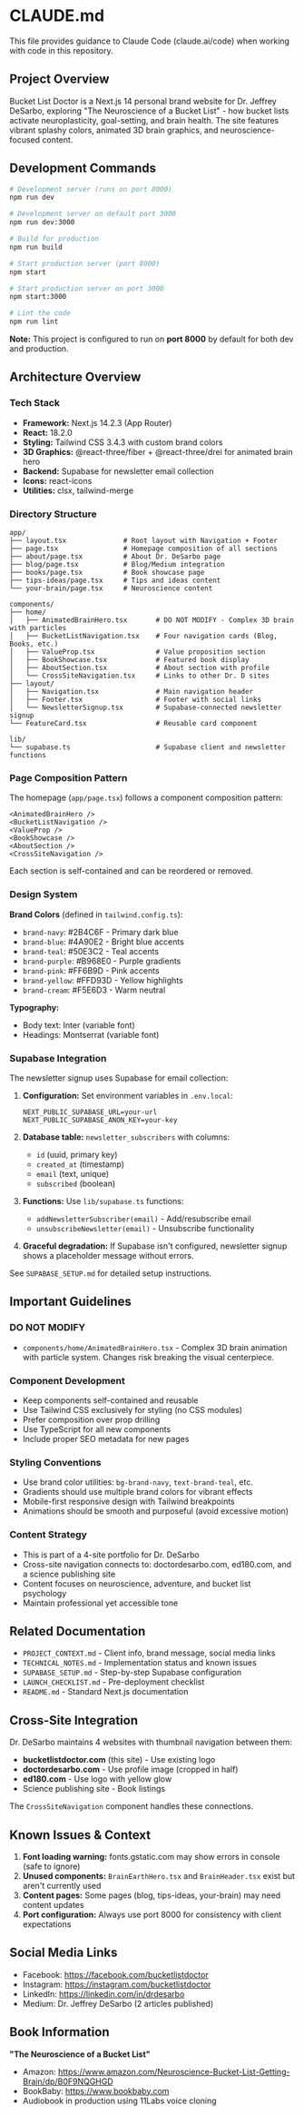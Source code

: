 # CLAUDE.md

This file provides guidance to Claude Code (claude.ai/code) when working with code in this repository.

## Project Overview

Bucket List Doctor is a Next.js 14 personal brand website for Dr. Jeffrey DeSarbo, exploring "The Neuroscience of a Bucket List" - how bucket lists activate neuroplasticity, goal-setting, and brain health. The site features vibrant splashy colors, animated 3D brain graphics, and neuroscience-focused content.

## Development Commands

```bash
# Development server (runs on port 8000)
npm run dev

# Development server on default port 3000
npm run dev:3000

# Build for production
npm run build

# Start production server (port 8000)
npm start

# Start production server on port 3000
npm start:3000

# Lint the code
npm run lint
```

**Note:** This project is configured to run on **port 8000** by default for both dev and production.

## Architecture Overview

### Tech Stack
- **Framework:** Next.js 14.2.3 (App Router)
- **React:** 18.2.0
- **Styling:** Tailwind CSS 3.4.3 with custom brand colors
- **3D Graphics:** @react-three/fiber + @react-three/drei for animated brain hero
- **Backend:** Supabase for newsletter email collection
- **Icons:** react-icons
- **Utilities:** clsx, tailwind-merge

### Directory Structure

```
app/
├── layout.tsx              # Root layout with Navigation + Footer
├── page.tsx                # Homepage composition of all sections
├── about/page.tsx          # About Dr. DeSarbo page
├── blog/page.tsx           # Blog/Medium integration
├── books/page.tsx          # Book showcase page
├── tips-ideas/page.tsx     # Tips and ideas content
└── your-brain/page.tsx     # Neuroscience content

components/
├── home/
│   ├── AnimatedBrainHero.tsx       # DO NOT MODIFY - Complex 3D brain with particles
│   ├── BucketListNavigation.tsx    # Four navigation cards (Blog, Books, etc.)
│   ├── ValueProp.tsx               # Value proposition section
│   ├── BookShowcase.tsx            # Featured book display
│   ├── AboutSection.tsx            # About section with profile
│   └── CrossSiteNavigation.tsx     # Links to other Dr. D sites
├── layout/
│   ├── Navigation.tsx              # Main navigation header
│   ├── Footer.tsx                  # Footer with social links
│   └── NewsletterSignup.tsx        # Supabase-connected newsletter signup
└── FeatureCard.tsx                 # Reusable card component

lib/
└── supabase.ts                     # Supabase client and newsletter functions
```

### Page Composition Pattern

The homepage (`app/page.tsx`) follows a component composition pattern:
```tsx
<AnimatedBrainHero />
<BucketListNavigation />
<ValueProp />
<BookShowcase />
<AboutSection />
<CrossSiteNavigation />
```

Each section is self-contained and can be reordered or removed.

### Design System

**Brand Colors** (defined in `tailwind.config.ts`):
- `brand-navy`: #2B4C6F - Primary dark blue
- `brand-blue`: #4A90E2 - Bright blue accents
- `brand-teal`: #50E3C2 - Teal accents
- `brand-purple`: #B968E0 - Purple gradients
- `brand-pink`: #FF6B9D - Pink accents
- `brand-yellow`: #FFD93D - Yellow highlights
- `brand-cream`: #F5E6D3 - Warm neutral

**Typography:**
- Body text: Inter (variable font)
- Headings: Montserrat (variable font)

### Supabase Integration

The newsletter signup uses Supabase for email collection:

1. **Configuration:** Set environment variables in `.env.local`:
   ```
   NEXT_PUBLIC_SUPABASE_URL=your-url
   NEXT_PUBLIC_SUPABASE_ANON_KEY=your-key
   ```

2. **Database table:** `newsletter_subscribers` with columns:
   - `id` (uuid, primary key)
   - `created_at` (timestamp)
   - `email` (text, unique)
   - `subscribed` (boolean)

3. **Functions:** Use `lib/supabase.ts` functions:
   - `addNewsletterSubscriber(email)` - Add/resubscribe email
   - `unsubscribeNewsletter(email)` - Unsubscribe functionality

4. **Graceful degradation:** If Supabase isn't configured, newsletter signup shows a placeholder message without errors.

See `SUPABASE_SETUP.md` for detailed setup instructions.

## Important Guidelines

### DO NOT MODIFY
- `components/home/AnimatedBrainHero.tsx` - Complex 3D brain animation with particle system. Changes risk breaking the visual centerpiece.

### Component Development
- Keep components self-contained and reusable
- Use Tailwind CSS exclusively for styling (no CSS modules)
- Prefer composition over prop drilling
- Use TypeScript for all new components
- Include proper SEO metadata for new pages

### Styling Conventions
- Use brand color utilities: `bg-brand-navy`, `text-brand-teal`, etc.
- Gradients should use multiple brand colors for vibrant effects
- Mobile-first responsive design with Tailwind breakpoints
- Animations should be smooth and purposeful (avoid excessive motion)

### Content Strategy
- This is part of a 4-site portfolio for Dr. DeSarbo
- Cross-site navigation connects to: doctordesarbo.com, ed180.com, and a science publishing site
- Content focuses on neuroscience, adventure, and bucket list psychology
- Maintain professional yet accessible tone

## Related Documentation

- `PROJECT_CONTEXT.md` - Client info, brand message, social media links
- `TECHNICAL_NOTES.md` - Implementation status and known issues
- `SUPABASE_SETUP.md` - Step-by-step Supabase configuration
- `LAUNCH_CHECKLIST.md` - Pre-deployment checklist
- `README.md` - Standard Next.js documentation

## Cross-Site Integration

Dr. DeSarbo maintains 4 websites with thumbnail navigation between them:
- **bucketlistdoctor.com** (this site) - Use existing logo
- **doctordesarbo.com** - Use profile image (cropped in half)
- **ed180.com** - Use logo with yellow glow
- Science publishing site - Book listings

The `CrossSiteNavigation` component handles these connections.

## Known Issues & Context

1. **Font loading warning:** fonts.gstatic.com may show errors in console (safe to ignore)
2. **Unused components:** `BrainEarthHero.tsx` and `BrainHeader.tsx` exist but aren't currently used
3. **Content pages:** Some pages (blog, tips-ideas, your-brain) may need content updates
4. **Port configuration:** Always use port 8000 for consistency with client expectations

## Social Media Links

- Facebook: https://facebook.com/bucketlistdoctor
- Instagram: https://instagram.com/bucketlistdoctor
- LinkedIn: https://linkedin.com/in/drdesarbo
- Medium: Dr. Jeffrey DeSarbo (2 articles published)

## Book Information

**"The Neuroscience of a Bucket List"**
- Amazon: https://www.amazon.com/Neuroscience-Bucket-List-Getting-Brain/dp/B0F9NQGHGD
- BookBaby: https://www.bookbaby.com
- Audiobook in production using 11Labs voice cloning

